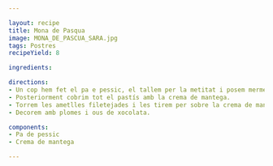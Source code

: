 ```yaml
---

layout: recipe
title: Mona de Pasqua
image: MONA_DE_PASCUA_SARA.jpg
tags: Postres 
recipeYield: 8

ingredients:

directions:
- Un cop hem fet el pa e pessic, el tallem per la metitat i posem mermelada de préssec al mig.
- Posteriorment cobrim tot el pastís amb la crema de mantega.
- Torrem les ametlles filetejades i les tirem per sobre la crema de mantega.
- Decorem amb plomes i ous de xocolata.

components:
- Pa de pessic
- Crema de mantega

---
```


